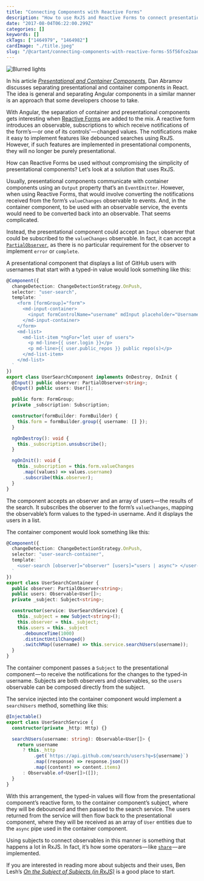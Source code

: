 ```yaml
---
title: "Connecting Components with Reactive Forms"
description: "How to use RxJS and Reactive Forms to connect presentational and container components"
date: "2017-08-04T06:22:00.299Z"
categories: []
keywords: []
ckTags: ["1464979", "1464982"]
cardImage: "./title.jpeg"
slug: "/@cartant/connecting-components-with-reactive-forms-55f56fce2aad"
---
```


![Blurred lights](title.jpeg "Photo by Sebastian Muller on Unsplash")

In his article [_Presentational and Container Components_](https://medium.com/@dan_abramov/smart-and-dumb-components-7ca2f9a7c7d0), Dan Abramov discusses separating presentational and container components in React. The idea is general and separating Angular components in a similar manner is an approach that some developers choose to take.

With Angular, the separation of container and presentational components gets interesting when [Reactive Forms](https://angular.io/guide/reactive-forms) are added to the mix. A reactive form introduces an observable, subscriptions to which receive notifications of the form’s — or one of its controls’ — changed values. The notifications make it easy to implement features like debounced searches using RxJS. However, if such features are implemented in presentational components, they will no longer be purely presentational.

How can Reactive Forms be used without compromising the simplicity of presentational components? Let’s look at a solution that uses RxJS.

Usually, presentational components communicate with container components using an `Output` property that’s an `EventEmitter`. However, when using Reactive Forms, that would involve converting the notifications received from the form’s `valueChanges` observable to events. And, in the container component, to be used with an observable service, the events would need to be converted back into an observable. That seems complicated.

Instead, the presentational component could accept an `Input` observer that could be subscribed to the `valueChanges` observable. In fact, it can accept a [`PartialObserver`](https://github.com/ReactiveX/rxjs/blob/5.4.2/src/Observer.ts#L22), as there is no particular requirement for the observer to implement `error` or `complete`.

A presentational component that displays a list of GitHub users with usernames that start with a typed-in value would look something like this:

```ts
@Component({
  changeDetection: ChangeDetectionStrategy.OnPush,
  selector: "user-search",
  template: `
    <form [formGroup]="form">
      <md-input-container>
        <input formControlName="username" mdInput placeholder="Username" />
      </md-input-container>
    </form>
    <md-list>
      <md-list-item *ngFor="let user of users">
        <p md-line>{{ user.login }}</p>
        <p md-line>{{ user.public_repos }} public repo(s)</p>
      </md-list-item>
    </md-list>
  `
})
export class UserSearchComponent implements OnDestroy, OnInit {
  @Input() public observer: PartialObserver<string>;
  @Input() public users: User[];

  public form: FormGroup;
  private _subscription: Subscription;

  constructor(formBuilder: FormBuilder) {
    this.form = formBuilder.group({ username: [] });
  }

  ngOnDestroy(): void {
    this._subscription.unsubscribe();
  }

  ngOnInit(): void {
    this._subscription = this.form.valueChanges
      .map((values) => values.username)
      .subscribe(this.observer);
  }
}
```

The component accepts an observer and an array of users — the results of the search. It subscribes the observer to the form’s `valueChanges`, mapping the observable’s form values to the typed-in username. And it displays the users in a list.

The container component would look something like this:

```ts
@Component({
  changeDetection: ChangeDetectionStrategy.OnPush,
  selector: "user-search-container",
  template: `
    <user-search [observer]="observer" [users]="users | async"> </user-search>
  `
})
export class UserSearchContainer {
  public observer: PartialObserver<string>;
  public users: Observable<User[]>;
  private _subject: Subject<string>;

  constructor(service: UserSearchService) {
    this._subject = new Subject<string>();
    this.observer = this._subject;
    this.users = this._subject
      .debounceTime(1000)
      .distinctUntilChanged()
      .switchMap((username) => this.service.searchUsers(username));
  }
}
```

The container component passes a `Subject` to the presentational component — to receive the notifications for the changes to the typed-in username. Subjects are both observers and observables, so the `users` observable can be composed directly from the subject.

The service injected into the container component would implement a `searchUsers` method, something like this:

```ts
@Injectable()
export class UserSearchService {
  constructor(private _http: Http) {}

  searchUsers(username: string): Observable<User[]> {
    return username
      ? this._http
          .get(`https://api.github.com/search/users?q=${username}`)
          .map((response) => response.json())
          .map((content) => content.items)
      : Observable.of<User[]>([]);
  }
}
```

With this arrangement, the typed-in values will flow from the presentational component’s reactive form, to the container component’s subject, where they will be debounced and then passed to the search service. The users returned from the service will then flow back to the presentational component, where they will be received as an array of `User` entities due to the `async` pipe used in the container component.

Using subjects to connect observables in this manner is something that happens a lot in RxJS. In fact, it’s how some operators — like [`share`](http://reactivex.io/rxjs/class/es6/Observable.js~Observable.html#instance-method-share) — are implemented.

If you are interested in reading more about subjects and their uses, Ben Lesh’s [_On the Subject of Subjects (in RxJS)_](https://medium.com/@benlesh/on-the-subject-of-subjects-in-rxjs-2b08b7198b93) is a good place to start.
